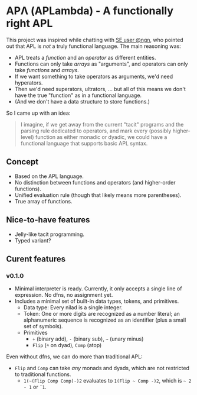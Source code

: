 # APΛ (APLambda) - A functionally right APL

This project was inspired while chatting with [SE user @ngn](https://codegolf.stackexchange.com/users/24908/ngn), who pointed out that APL is *not* a truly functional language. The main reasoning was:

* APL treats a *function* and an *operator* as different entities.
* Functions can only take *arrays* as "arguments", and operators can only take *functions* and *arrays*.
* If we want something to take operators as arguments, we'd need hyperators.
* Then we'd need superators, ultrators, ... but all of this means we don't have the true "function" as in a functional language.
* (And we don't have a data structure to store functions.)

So I came up with an idea:

> I imagine, if we get away from the current "tacit" programs and the parsing rule dedicated to operators, and mark every (possibly higher-level) function as either monadic or dyadic, we could have a functional language that supports basic APL syntax.

## Concept

* Based on the APL language.
* No distinction between functions and operators (and higher-order functions).
* Unified evaluation rule (though that likely means more parentheses).
* True array of functions.

## Nice-to-have features

* Jelly-like tacit programming.
* Typed variant?

## Curent features

### v0.1.0

* Minimal interpreter is ready. Currently, it only accepts a single line of expression. No dfns, no assignment yet.
* Includes a minimal set of built-in data types, tokens, and primitives.
  * Data type: Every nilad is a single integer.
  * Token: One or more digits are recognized as a number literal; an alphanumeric sequence is recognized as an identifier (plus a small set of symbols).
  * Primitives
    * `+` (binary add), `-` (binary sub), `~` (unary minus)
    * `Flip` (`⍨` on dyad), `Comp` (atop)

Even without dfns, we can do more than traditional APL:

* `Flip` and `Comp` can take *any* monads and dyads, which are not restricted to traditional functions.
  * `1(~(Flip Comp Comp)-)2` evaluates to `1(Flip ~ Comp -)2`, which is `~ 2 - 1` or `¯1`.
